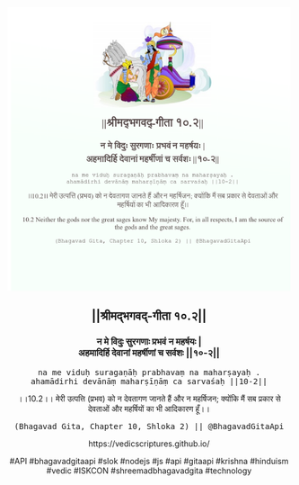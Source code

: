 <img src="../../asset/BG_10_2.png"/>
<center><h2>||श्रीमद्‍भगवद्‍-गीता १०.२||</h2>
<h3>न मे विदुः सुरगणाः प्रभवं न महर्षयः |<br/>अहमादिर्हि देवानां महर्षीणां च सर्वशः ||१०-२||</h3>
<pre>na me viduḥ suragaṇāḥ prabhavaṃ na maharṣayaḥ .<br/>ahamādirhi devānāṃ maharṣīṇāṃ ca sarvaśaḥ ||10-2||</pre>
<p>।।10.2।। मेरी उत्पत्ति (प्रभव) को न देवतागण जानते हैं और न महर्षिजन; क्योंकि मैं सब प्रकार से देवताओं और महर्षियों का भी आदिकारण हूँ।।</p>
<pre>(Bhagavad Gita, Chapter 10, Shloka 2) || @BhagavadGitaApi</pre><p>https://vedicscriptures.github.io/</p><p>#API #bhagavadgitaapi #slok #nodejs #js #api #gitaapi #krishna #hinduism #vedic #ISKCON #shreemadbhagavadgita #technology</p></center>